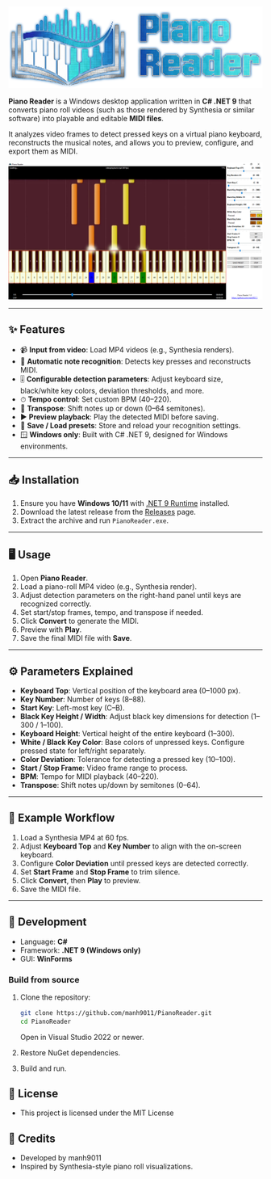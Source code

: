 ![Piano Reader Logo](./logo.png)

**Piano Reader** is a Windows desktop application written in **C# .NET 9** that converts piano roll videos (such as those rendered by Synthesia or similar software) into playable and editable **MIDI files**.  

It analyzes video frames to detect pressed keys on a virtual piano keyboard, reconstructs the musical notes, and allows you to preview, configure, and export them as MIDI.  

![Piano Reader Screenshot](./screenshot.png)

---

## ✨ Features

- 📹 **Input from video**: Load MP4 videos (e.g., Synthesia renders).  
- 🎼 **Automatic note recognition**: Detects key presses and reconstructs MIDI.  
- 🎚 **Configurable detection parameters**: Adjust keyboard size, black/white key colors, deviation thresholds, and more.  
- ⏱ **Tempo control**: Set custom BPM (40–220).  
- 🔀 **Transpose**: Shift notes up or down (0–64 semitones).  
- ▶ **Preview playback**: Play the detected MIDI before saving.  
- 💾 **Save / Load presets**: Store and reload your recognition settings.  
- 🪟 **Windows only**: Built with C# .NET 9, designed for Windows environments.  

---

## 📥 Installation

1. Ensure you have **Windows 10/11** with [.NET 9 Runtime](https://dotnet.microsoft.com/en-us/download/dotnet/9.0) installed.  
2. Download the latest release from the [Releases](../../releases) page.  
3. Extract the archive and run `PianoReader.exe`.  

---

## 🖥 Usage

1. Open **Piano Reader**.  
2. Load a piano-roll MP4 video (e.g., Synthesia render).  
3. Adjust detection parameters on the right-hand panel until keys are recognized correctly.  
4. Set start/stop frames, tempo, and transpose if needed.  
5. Click **Convert** to generate the MIDI.  
6. Preview with **Play**.  
7. Save the final MIDI file with **Save**.  

---

## ⚙️ Parameters Explained

- **Keyboard Top**: Vertical position of the keyboard area (0–1000 px).  
- **Key Number**: Number of keys (8–88).  
- **Start Key**: Left-most key (C–B).  
- **Black Key Height / Width**: Adjust black key dimensions for detection (1–300 / 1–100).  
- **Keyboard Height**: Vertical height of the entire keyboard (1–300).  
- **White / Black Key Color**: Base colors of unpressed keys. Configure pressed state for left/right separately.  
- **Color Deviation**: Tolerance for detecting a pressed key (10–100).  
- **Start / Stop Frame**: Video frame range to process.  
- **BPM**: Tempo for MIDI playback (40–220).  
- **Transpose**: Shift notes up/down by semitones (0–64).  

---

## 🎵 Example Workflow

1. Load a Synthesia MP4 at 60 fps.  
2. Adjust **Keyboard Top** and **Key Number** to align with the on-screen keyboard.  
3. Configure **Color Deviation** until pressed keys are detected correctly.  
4. Set **Start Frame** and **Stop Frame** to trim silence.  
5. Click **Convert**, then **Play** to preview.  
6. Save the MIDI file.  

---

## 🚀 Development

- Language: **C#**  
- Framework: **.NET 9 (Windows only)**  
- GUI: **WinForms**  

### Build from source
1. Clone the repository:
   ```bash
   git clone https://github.com/manh9011/PianoReader.git
   cd PianoReader
   ```
   Open in Visual Studio 2022 or newer.

3. Restore NuGet dependencies.

4. Build and run.

## 📜 License

- This project is licensed under the MIT License

## 🙌 Credits

- Developed by manh9011
- Inspired by Synthesia-style piano roll visualizations.
